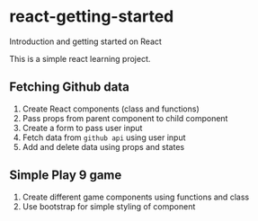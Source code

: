 # react-getting-started
Introduction and getting started on React

This is a simple react learning project.

## Fetching Github data ##

1) Create React components (class and functions)
2) Pass props from parent component to child component
3) Create a form to pass user input
4) Fetch data from `github api` using user input
5) Add and delete data using props and states

## Simple Play 9 game ##

1) Create different game components using functions and class
2) Use bootstrap for simple styling of component
